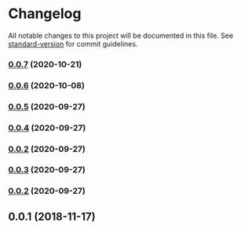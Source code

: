 # Changelog

All notable changes to this project will be documented in this file. See [standard-version](https://github.com/conventional-changelog/standard-version) for commit guidelines.

### [0.0.7](https://github.com/adinvadim/nuxt-segment-analytics/compare/v0.0.6...v0.0.7) (2020-10-21)

### [0.0.6](https://github.com/adinvadim/nuxt-segment-analytics/compare/v0.0.5...v0.0.6) (2020-10-08)

### [0.0.5](https://github.com/adinvadim/nuxt-segment-analytics/compare/v0.0.4...v0.0.5) (2020-09-27)

### [0.0.4](https://github.com/adinvadim/nuxt-segment-analytics/compare/v0.0.3...v0.0.4) (2020-09-27)

### [0.0.2](https://github.com/adinvadim/nuxt-segment-analytics/compare/v0.0.3...v0.0.2) (2020-09-27)

### [0.0.3](https://github.com/adinvadim/nuxt-segment-analytics/compare/v0.0.2...v0.0.3) (2020-09-27)

### [0.0.2](https://github.com///compare/v0.0.1...v0.0.2) (2020-09-27)

<a name="0.0.1"></a>
## 0.0.1 (2018-11-17)
